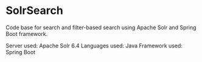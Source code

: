 # SolrSearch
Code base for search and filter-based search using Apache Solr and Spring Boot framework.

Server used: Apache Solr 6.4
Languages used: Java
Framework used: Spring Boot

